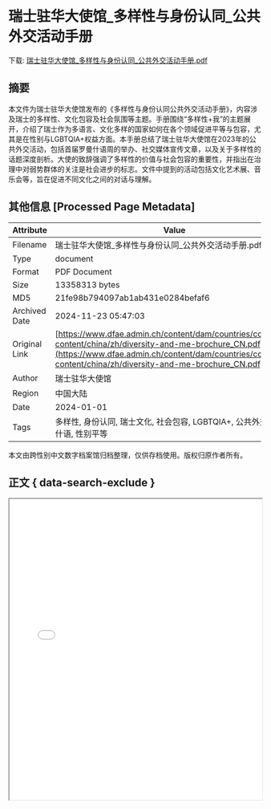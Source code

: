 # 瑞士驻华大使馆_多样性与身份认同_公共外交活动手册

<!-- tcd_download_link -->
下载: <a href="瑞士驻华大使馆_多样性与身份认同_公共外交活动手册.pdf" download>瑞士驻华大使馆_多样性与身份认同_公共外交活动手册.pdf</a>
<!-- tcd_download_link_end -->

## 摘要

<!-- tcd_abstract -->
本文件为瑞士驻华大使馆发布的《多样性与身份认同公共外交活动手册》，内容涉及瑞士的多样性、文化包容及社会氛围等主题。手册围绕“多样性+我”的主题展开，介绍了瑞士作为多语言、文化多样的国家如何在各个领域促进平等与包容，尤其是在性别与LGBTQIA+权益方面。本手册总结了瑞士驻华大使馆在2023年的公共外交活动，包括首届罗曼什语周的举办、社交媒体宣传文章，以及关于多样性的话题深度剖析。大使的致辞强调了多样性的价值与社会包容的重要性，并指出在治理中对弱势群体的关注是社会进步的标志。文件中提到的活动包括文化艺术展、音乐会等，旨在促进不同文化之间的对话与理解。

<!-- tcd_abstract_end -->

## 其他信息 [Processed Page Metadata]

| Attribute       | Value                                  |
|-----------------|----------------------------------------|
| Filename        | 瑞士驻华大使馆_多样性与身份认同_公共外交活动手册.pdf                             |
| Type            | document                                 |
| Format          | PDF Document                               |
| Size            | 13358313 bytes                           |
| MD5             | 21fe98b794097ab1ab431e0284befaf6                                  |
| Archived Date   | 2024-11-23 05:47:03                             |
| Original Link   | [https://www.dfae.admin.ch/content/dam/countries/countries-content/china/zh/diversity-and-me-brochure_CN.pdf](https://www.dfae.admin.ch/content/dam/countries/countries-content/china/zh/diversity-and-me-brochure_CN.pdf)                         |
| Author          | 瑞士驻华大使馆                               |
| Region          | 中国大陆                               |
| Date            | 2024-01-01                                 |
| Tags            | 多样性, 身份认同, 瑞士文化, 社会包容, LGBTQIA+, 公共外交, 罗曼什语, 性别平等                                 |

本文由跨性别中文数字档案馆归档整理，仅供存档使用。版权归原作者所有。


## 正文 { data-search-exclude }

<!-- tcd_main_text -->
<iframe src="../瑞士驻华大使馆_多样性与身份认同_公共外交活动手册.pdf" width="100%" height="600px">
    <p>无法显示PDF，请下载查看。</p>
</iframe>
<!-- tcd_main_text_end -->


